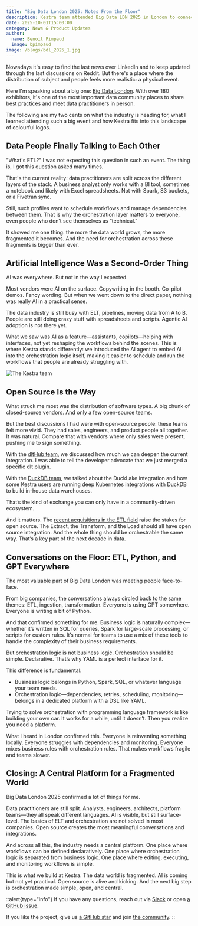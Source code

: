 ```yaml
---
title: "Big Data London 2025: Notes From the Floor"
description: Kestra team attended Big Data LDN 2025 in London to connect with the data community and share best practices.
date: 2025-10-01T15:00:00
category: News & Product Updates
author:
  name: Benoit Pimpaud
  image: bpimpaud
image: /blogs/bdl_2025_1.jpg
---
```


Nowadays it's easy to find the last news over LinkedIn and to keep updated through the last discussions on Reddit. But there's a place where the distribution of subject and people feels more realistic: a physical event.

Here I'm speaking about a big one: [Big Data London](bigdataldn.com). With over 180 exhibitors, it's one of the most important data community places to share best practices and meet data practitioners in person. 

The following are my two cents on what the industry is heading for, what I learned attending such a big event and how Kestra fits into this landscape of colourful logos.

## Data People Finally Talking to Each Other

"What's ETL?"
I was not expecting this question in such an event. The thing is, I got this question asked many times.

That's the current reality: data practitioners are split across the different layers of the stack. A business analyst only works with a BI tool, sometimes a notebook and likely with Excel spreadsheets. Not with Spark, S3 buckets, or a Fivetran sync.

Still, such profiles want to schedule workflows and manage dependencies between them. That is why the orchestration layer matters to everyone, even people who don’t see themselves as “technical.”

It showed me one thing: the more the data world grows, the more fragmented it becomes. And the need for orchestration across these fragments is bigger than ever.

## Artificial Intelligence Was a Second-Order Thing

AI was everywhere. But not in the way I expected.

Most vendors were AI on the surface. Copywriting in the booth. Co-pilot demos. Fancy wording. But when we went down to the direct paper, nothing was really AI in a practical sense.

The data industry is still busy with ELT, pipelines, moving data from A to B. People are still doing crazy stuff with spreadsheets and scripts. Agentic AI adoption is not there yet.

What we saw was AI as a feature—assistants, copilots—helping with interfaces, not yet reshaping the workflows behind the scenes. This is where Kestra stands differently: we introduced the AI agent to embed AI into the orchestration logic itself, making it easier to schedule and run the workflows that people are already struggling with.

![The Kestra team](/blogs/bdl_2025_2.jpg)

## Open Source Is the Way

What struck me most was the distribution of software types. A big chunk of closed-source vendors. And only a few open-source teams.

But the best discussions I had were with open-source people: these teams felt more vivid. They had sales, engineers, and product people all together. It was natural. Compare that with vendors where only sales were present, pushing me to sign something.

With the [dltHub team](https://dlthub.com/), we discussed how much we can deepen the current integration. I was able to tell the developer advocate that we just merged a specific dlt plugin.

With the [DuckDB team](https://duckdb.org/), we talked about the DuckLake integration and how some Kestra users are running deep Kubernetes integrations with DuckDB to build in-house data warehouses. 

That’s the kind of exchange you can only have in a community-driven ecosystem.

And it matters. The [recent acquisitions in the ETL field](https://www.fivetran.com/press/fivetran-acquires-tobiko-data-to-power-the-next-generation-of-advanced-ai-ready-data-transformation) raise the stakes for open source. The Extract, the Transform, and the Load should all have open source integration. And the whole thing should be orchestrable the same way. That’s a key part of the next decade in data.

## Conversations on the Floor: ETL, Python, and GPT Everywhere

The most valuable part of Big Data London was meeting people face-to-face.

From big companies, the conversations always circled back to the same themes: ETL, ingestion, transformation. Everyone is using GPT somewhere. Everyone is writing a bit of Python.

And that confirmed something for me. Business logic is naturally complex—whether it’s written in SQL for queries, Spark for large-scale processing, or scripts for custom rules. It’s normal for teams to use a mix of these tools to handle the complexity of their business requirements.

But orchestration logic is not business logic. Orchestration should be simple. Declarative. That’s why YAML is a perfect interface for it.

This difference is fundamental:

- Business logic belongs in Python, Spark, SQL, or whatever language your team needs.
- Orchestration logic—dependencies, retries, scheduling, monitoring—belongs in a dedicated platform with a DSL like YAML.

Trying to solve orchestration with programming language framework is like building your own car. It works for a while, until it doesn’t. Then you realize you need a platform.

What I heard in London confirmed this. Everyone is reinventing something locally. Everyone struggles with dependencies and monitoring. Everyone mixes business rules with orchestration rules. That makes workflows fragile and teams slower.

## Closing: A Central Platform for a Fragmented World

Big Data London 2025 confirmed a lot of things for me.

Data practitioners are still split. Analysts, engineers, architects, platform teams—they all speak different languages. AI is visible, but still surface-level. The basics of ELT and orchestration are not solved in most companies. Open source creates the most meaningful conversations and integrations.

And across all this, the industry needs a central platform. One place where workflows can be defined declaratively. One place where orchestration logic is separated from business logic. One place where editing, executing, and monitoring workflows is simple.

This is what we build at Kestra. The data world is fragmented. AI is coming but not yet practical. Open source is alive and kicking. And the next big step is orchestration made simple, open, and central.


::alert{type="info"}
If you have any questions, reach out via [Slack](https://kestra.io/slack) or open [a GitHub issue](https://github.com/kestra-io/kestra).

If you like the project, give us [a GitHub star](https://github.com/kestra-io/kestra) and join [the community](https://kestra.io/slack).
::


